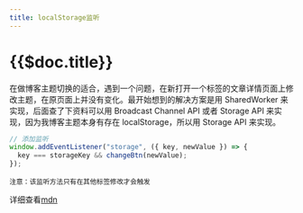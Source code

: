 ```yaml
---
title: localStorage监听
---
```


# {{$doc.title}}

在做博客主题切换的适合，遇到一个问题，在新打开一个标签的文章详情页面上修改主题，在原页面上并没有变化。最开始想到的解决方案是用 SharedWorker 来实现，后面查了下资料可以用 Broadcast Channel API 或者 Storage API 来实现，因为我博客主题本身有存在 localStorage，所以用 Storage API 来实现。

```js
// 添加监听
window.addEventListener("storage", ({ key, newValue }) => {
  key === storageKey && changeBtn(newValue);
});
```

    注意：该监听方法只有在其他标签修改才会触发

详细查看[mdn](https://developer.mozilla.org/zh-CN/docs/Web/API/Web_Storage_API/Using_the_Web_Storage_API#%E7%A4%BA%E4%BE%8B)
